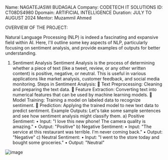 Name: NAGATEJASWI BUDAGALA
Company: CODETECH IT SOLUTIONS
ID: CT08DS4980
Dpomain: ARTIFICIAL INTELLIGENCE
Duration: JULY TO AUGUST 2024
Mentor: Muzammil Ahmed

OVERVIEW OF THE PROJECT:

Natural Language Processing (NLP) is indeed a fascinating and expansive field within AI. Here, I'll outline some key aspects of NLP, particularly focusing on sentiment analysis, and provide examples of outputs for better understanding.
1.	Sentiment Analysis
Sentiment Analysis is the process of determining whether a piece of text (like a tweet, review, or any other written content) is positive, negative, or neutral. This is useful in various applications like market analysis, customer feedback, and social media monitoring.
  Steps in Sentiment Analysis:
  	Text Preprocessing: Cleaning and preparing the text data.
  	Feature Extraction: Converting text into numerical features that can be used by machine learning models.
  	Model Training: Training a model on labeled data to recognize sentiment.
  	Prediction: Applying the trained model to new text data to predict sentiment.
  Example Outputs:
  Let's take some sample sentences and see how sentiment analysis might classify them.
  a)	Positive Sentiment:
  •	Input: "I love this new phone! The camera quality is amazing."
  •	Output: "Positive"
  b)	Negative Sentiment:
  •	Input: "The service at this restaurant was terrible. I'm never coming back."
  •	Output: "Negative"
  c)	Neutral Sentiment:
  •	Input: "I went to the store today and bought some groceries."
  •	Output: "Neutral"

![image](https://github.com/user-attachments/assets/bf9a4f1d-e3e6-4f1a-b552-89c10dd9d551)

